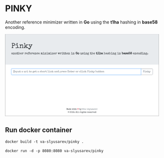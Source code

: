 # PINKY
Another reference minimizer written in **Go** using the **t1ha** hashing in **base58** encoding.

![pinky.png](pinky.png)

## Run docker container

```docker
docker build -t va-slyusarev/pinky .
```

```docker
docker run -d -p 8080:8080 va-slyusarev/pinky
```